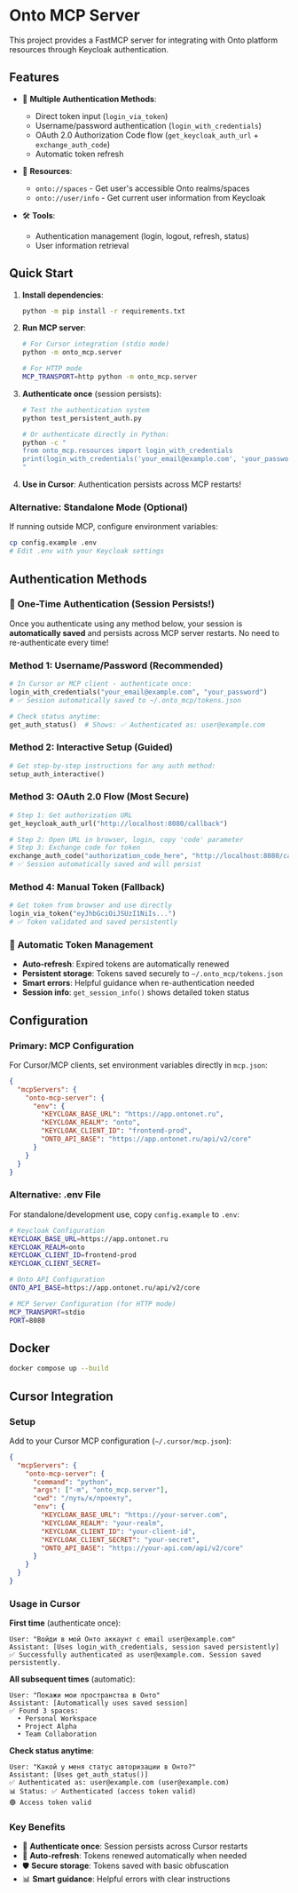 # Onto MCP Server

This project provides a FastMCP server for integrating with Onto platform resources through Keycloak authentication.

## Features

- 🔐 **Multiple Authentication Methods**:
  - Direct token input (`login_via_token`)
  - Username/password authentication (`login_with_credentials`)
  - OAuth 2.0 Authorization Code flow (`get_keycloak_auth_url` + `exchange_auth_code`)
  - Automatic token refresh

- 📁 **Resources**:
  - `onto://spaces` - Get user's accessible Onto realms/spaces
  - `onto://user/info` - Get current user information from Keycloak

- 🛠️ **Tools**:
  - Authentication management (login, logout, refresh, status)
  - User information retrieval

## Quick Start

1. **Install dependencies**:
   ```bash
   python -m pip install -r requirements.txt
   ```

2. **Run MCP server**:
   ```bash
   # For Cursor integration (stdio mode)
   python -m onto_mcp.server
   
   # For HTTP mode
   MCP_TRANSPORT=http python -m onto_mcp.server
   ```

3. **Authenticate once** (session persists):
   ```bash
   # Test the authentication system
   python test_persistent_auth.py
   
   # Or authenticate directly in Python:
   python -c "
   from onto_mcp.resources import login_with_credentials
   print(login_with_credentials('your_email@example.com', 'your_password'))
   "
   ```

4. **Use in Cursor**: Authentication persists across MCP restarts!

### Alternative: Standalone Mode (Optional)
If running outside MCP, configure environment variables:
```bash
cp config.example .env
# Edit .env with your Keycloak settings
```

## Authentication Methods

### 🚀 **One-Time Authentication** (Session Persists!)

Once you authenticate using any method below, your session is **automatically saved** and persists across MCP server restarts. No need to re-authenticate every time!

### Method 1: Username/Password (Recommended)
```python
# In Cursor or MCP client - authenticate once:
login_with_credentials("your_email@example.com", "your_password")
# ✅ Session automatically saved to ~/.onto_mcp/tokens.json

# Check status anytime:
get_auth_status()  # Shows: ✅ Authenticated as: user@example.com
```

### Method 2: Interactive Setup (Guided)
```python
# Get step-by-step instructions for any auth method:
setup_auth_interactive()
```

### Method 3: OAuth 2.0 Flow (Most Secure)
```python
# Step 1: Get authorization URL
get_keycloak_auth_url("http://localhost:8080/callback")

# Step 2: Open URL in browser, login, copy 'code' parameter
# Step 3: Exchange code for token
exchange_auth_code("authorization_code_here", "http://localhost:8080/callback")
# ✅ Session automatically saved and will persist
```

### Method 4: Manual Token (Fallback)
```python
# Get token from browser and use directly
login_via_token("eyJhbGciOiJSUzI1NiIs...")
# ✅ Token validated and saved persistently
```

### 🔄 **Automatic Token Management**
- **Auto-refresh**: Expired tokens are automatically renewed
- **Persistent storage**: Tokens saved securely to `~/.onto_mcp/tokens.json`
- **Smart errors**: Helpful guidance when re-authentication needed
- **Session info**: `get_session_info()` shows detailed token status

## Configuration

### Primary: MCP Configuration
For Cursor/MCP clients, set environment variables directly in `mcp.json`:

```json
{
  "mcpServers": {
    "onto-mcp-server": {
      "env": {
        "KEYCLOAK_BASE_URL": "https://app.ontonet.ru",
        "KEYCLOAK_REALM": "onto", 
        "KEYCLOAK_CLIENT_ID": "frontend-prod",
        "ONTO_API_BASE": "https://app.ontonet.ru/api/v2/core"
      }
    }
  }
}
```

### Alternative: .env File
For standalone/development use, copy `config.example` to `.env`:

```bash
# Keycloak Configuration
KEYCLOAK_BASE_URL=https://app.ontonet.ru
KEYCLOAK_REALM=onto
KEYCLOAK_CLIENT_ID=frontend-prod
KEYCLOAK_CLIENT_SECRET=

# Onto API Configuration  
ONTO_API_BASE=https://app.ontonet.ru/api/v2/core

# MCP Server Configuration (for HTTP mode)
MCP_TRANSPORT=stdio
PORT=8080
```

## Docker

```bash
docker compose up --build
```

## Cursor Integration

### Setup
Add to your Cursor MCP configuration (`~/.cursor/mcp.json`):

```json
{
  "mcpServers": {
    "onto-mcp-server": {
      "command": "python",
      "args": ["-m", "onto_mcp.server"],
      "cwd": "/путь/к/проекту",
      "env": {
        "KEYCLOAK_BASE_URL": "https://your-server.com",
        "KEYCLOAK_REALM": "your-realm",
        "KEYCLOAK_CLIENT_ID": "your-client-id",
        "KEYCLOAK_CLIENT_SECRET": "your-secret",
        "ONTO_API_BASE": "https://your-api.com/api/v2/core"
      }
    }
  }
}
```

### Usage in Cursor

**First time** (authenticate once):
```
User: "Войди в мой Онто аккаунт с email user@example.com"
Assistant: [Uses login_with_credentials, session saved persistently]
✅ Successfully authenticated as user@example.com. Session saved persistently.
```

**All subsequent times** (automatic):
```
User: "Покажи мои пространства в Онто"
Assistant: [Automatically uses saved session]
✅ Found 3 spaces:
  • Personal Workspace
  • Project Alpha  
  • Team Collaboration
```

**Check status anytime**:
```
User: "Какой у меня статус авторизации в Онто?"
Assistant: [Uses get_auth_status()]
✅ Authenticated as: user@example.com (user@example.com)
📊 Status: ✅ Authenticated (access token valid)
🟢 Access token valid
```

### Key Benefits
- 🔐 **Authenticate once**: Session persists across Cursor restarts
- 🔄 **Auto-refresh**: Tokens renewed automatically when needed
- 🛡️ **Secure storage**: Tokens saved with basic obfuscation
- 📊 **Smart guidance**: Helpful errors with clear instructions
